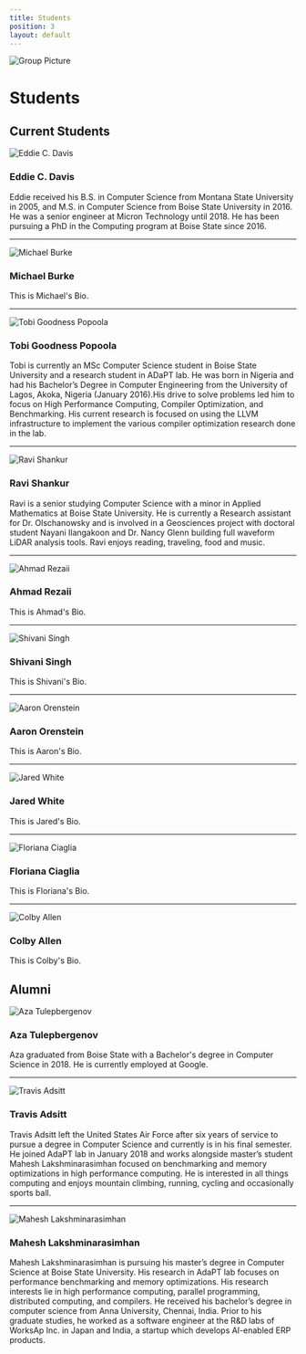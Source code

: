 ```yaml
---
title: Students
position: 3
layout: default
---
```


![Group Picture](/assets/img/fixme.jpg)

# Students

## Current Students

![Eddie C. Davis](/assets/img/DSC01368-300x279.jpg)

### Eddie C. Davis

Eddie received his B.S. in Computer Science from Montana State University in 2005, and M.S. in Computer Science from Boise State University in 2016. He was a senior engineer at Micron Technology until 2018. He has been pursuing a PhD in the Computing program at Boise State since 2016.

* * *

![Michael Burke](/assets/img/fixme.png)

### Michael Burke

This is Michael's Bio.

* * *

![Tobi Goodness Popoola](/assets/img/tobi-picture-300x300.jpg)

### Tobi Goodness Popoola

Tobi is currently an MSc Computer Science student in Boise State University and a research student in ADaPT lab. He was born in Nigeria and had his Bachelor’s Degree in Computer Engineering from the University of Lagos, Akoka, Nigeria (January 2016).His drive to solve problems led him to focus on High Performance Computing, Compiler Optimization, and Benchmarking. His current research is focused on using the LLVM infrastructure to implement the various compiler optimization research done in the lab.

* * *

![Ravi Shankur](/assets/img/ravi-hs-300x215.png)

### Ravi Shankur

Ravi is a senior studying Computer Science with a minor in Applied Mathematics at Boise State University. He is currently a Research assistant for Dr. Olschanowsky and is involved in a Geosciences project with doctoral student Nayani Ilangakoon and Dr. Nancy Glenn building full waveform LiDAR analysis tools. Ravi enjoys reading, traveling, food and music.

* * *

![Ahmad Rezaii](/assets/img/fixme.png)

### Ahmad Rezaii

This is Ahmad's Bio.

* * *

![Shivani Singh](/assets/img/fixme.png)

### Shivani Singh

This is Shivani's Bio.

* * *

![Aaron Orenstein](/assets/img/fixme.png)

### Aaron Orenstein

This is Aaron's Bio.

* * *

![Jared White](/assets/img/fixme.png)

### Jared White

This is Jared's Bio.

* * *

![Floriana Ciaglia](/assets/img/fixme.png)

### Floriana Ciaglia

This is Floriana's Bio.

* * *

![Colby Allen](/assets/img/fixme.png)

### Colby Allen

This is Colby's Bio.


## Alumni

![Aza Tulepbergenov](/assets/img/20180821163328-46566.jpg)

### Aza Tulepbergenov

Aza graduated from Boise State with a Bachelor's degree in Computer Science in 2018. He is currently employed at Google.

* * *

![Travis Adsitt](/assets/img/DSC01370.jpg)

### Travis Adsitt

Travis Adsitt left the United States Air Force after six years of service to pursue a degree in Computer Science and currently is in his final semester. He joined AdaPT lab in January 2018 and works alongside master’s student Mahesh Lakshminarasimhan focused on benchmarking and memory optimizations in high performance computing. He is interested in all things computing and enjoys mountain climbing, running, cycling and occasionally sports ball.	

* * *

![Mahesh Lakshminarasimhan](/assets/img/Maheshs_Pic-277x300.png)

### Mahesh Lakshminarasimhan

Mahesh Lakshminarasimhan is pursuing his master’s degree in Computer Science at Boise State University. His research in AdaPT lab focuses on performance benchmarking and memory optimizations. His research interests lie in high performance computing, parallel programming, distributed computing, and compilers. He received his bachelor’s degree in computer science from Anna University, Chennai, India. Prior to his graduate studies, he worked as a software engineer at the R&D labs of WorksAp Inc. in Japan and India, a startup which develops AI-enabled ERP products.